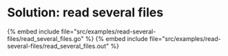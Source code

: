 # Solution: read several files


{% embed include file="src/examples/read-several-files/read_several_files.go" %}
{% embed include file="src/examples/read-several-files/read_several_files.out" %}


